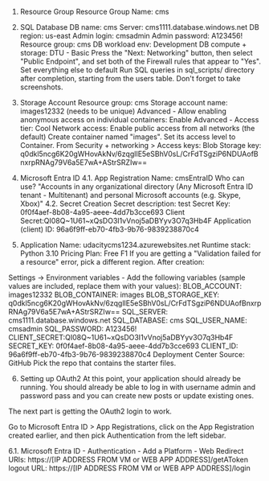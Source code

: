 1. Resource Group
Resource Group Name: cms

2. SQL Database
DB name: cms
Server: cms1111.database.windows.net
DB region: us-east
Admin login: cmsadmin
Admin password: A123456!
Resource group: cms
DB workload env: Development
DB compute + storage: DTU - Basic
Press the "Next: Networking" button, then select "Public Endpoint", and set both of the Firewall rules that appear to "Yes".
Set everything else to default
Run SQL queries in sql_scripts/ directory after completion, starting from the users table. Don't forget to take screenshots.

3. Storage Account
Resource group: cms
Storage account name: images12332 (needs to be unique)
Advanced - Allow enabling anonymous access on individual containers: Enable
Advanced - Access tier: Cool
Network access: Enable public access from all networks (the default)
Create container named "images". Set its access level to Container.
From Security + networking > Access keys:
Blob Storage key: q0dkl5ncg6K20gWHovAkNv/6zqglIE5eSBhV0sL/CrFdTSgziP6NDUAofBnxrpRNAg79V6a5E7wA+AStrSRZIw==


4. Microsoft Entra ID
4.1. App Registration
Name: cmsEntraID
Who can use? "Accounts in any organizational directory (Any Microsoft Entra ID tenant - Multitenant) and personal Microsoft accounts (e.g. Skype, Xbox)"
4.2. Secret Creation
Secret description: test
Secret Key: 0f0f4aef-8b08-4a95-aeee-4dd7b3cce693
Client Secret:QI08Q~1U61~xQsDO3I1vVnoj5aDBYyv3O7q3Hb4F
Application (client) ID: 96a6f9ff-eb70-4fb3-9b76-9839238870c4

5. Application
Name: udacitycms1234.azurewebsites.net
Runtime stack: Python 3.10
Pricing Plan: Free F1
If you are getting a "Validation failed for a resource" error, pick a different region.
After creation:

Settings -> Environment variables - Add the following variables (sample values are included, replace them with your values):
BLOB_ACCOUNT: images12332
BLOB_CONTAINER: images
BLOB_STORAGE_KEY: q0dkl5ncg6K20gWHovAkNv/6zqglIE5eSBhV0sL/CrFdTSgziP6NDUAofBnxrpRNAg79V6a5E7wA+AStrSRZIw==
SQL_SERVER: cms1111.database.windows.net
SQL_DATABASE: cms
SQL_USER_NAME: cmsadmin
SQL_PASSWORD: A123456!
CLIENT_SECRET:QI08Q~1U61~xQsDO3I1vVnoj5aDBYyv3O7q3Hb4F
SECRET_KEY: 0f0f4aef-8b08-4a95-aeee-4dd7b3cce693
CLIENT_ID: 96a6f9ff-eb70-4fb3-9b76-9839238870c4
Deployment Center
Source: GitHub
Pick the repo that contains the starter files.

6. Setting up OAuth2
At this point, your application should already be running. You should already be able to log in with username admin and password pass and you can create new posts or update existing ones.

The next part is getting the OAuth2 login to work.

Go to Microsoft Entra ID > App Registrations, click on the App Registration created earlier, and then pick Authentication from the left sidebar.

6.1. Microsoft Entra ID - Authentication - Add a Platform - Web
Redirect URIs: https://[IP ADDRESS FROM VM or WEB APP ADDRESS]/getAToken
logout URL: https://[IP ADDRESS FROM VM or WEB APP ADDRESS]/login
